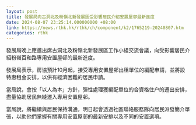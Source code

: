 ```yaml
---
layout: post
title: 發展局向古洞北及粉嶺北新發展區受影響居民介紹安置屋邨最新進度
date: 2024-08-07 23:25:14.000000000 +08:00
link: https://news.rthk.hk/rthk/ch/component/k2/1765219-20240807.htm
categories: rthk
---
```


發展局晚上應邀出席古洞北及粉嶺北新發展區工作小組交流會議，向受影響居民介紹粉嶺百和路專用安置屋邨的最新進度。

發展局表示，房協預計10月起，接受專用安置屋邨出租單位的編配申請，並將設特惠租金安排，以供有經濟困難的居民申請。

當局說，會按「以人為本」方針，彈性處理獲編配單位的合資格住户的遷出安排，盡量協助居民無縫遷入專用安置屋邨。

當局說，將繼續與居民保持溝通，明日起會透過社區聯絡服務隊向居民派發簡介單張，以助他們掌握有關專用安置屋邨的最新安排以及不同的安置選項。

